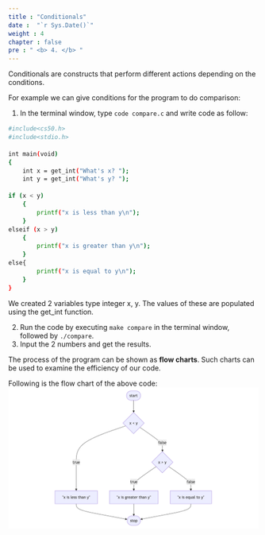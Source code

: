 ```yaml
---
title : "Conditionals"
date :  "`r Sys.Date()`" 
weight : 4 
chapter : false
pre : " <b> 4. </b> "
---
```

Conditionals are constructs that perform different actions depending on the conditions. 


For example we can give conditions for the program to do comparison:
1. In the terminal window, type `code compare.c` and write code as follow:
```bash
#include<cs50.h>
#include<stdio.h>

int main(void)
{
    int x = get_int("What's x? ");
    int y = get_int("What's y? ");

if (x < y)
    {
        printf("x is less than y\n");
    }
elseif (x > y)
    {
        printf("x is greater than y\n");
    }
else{
        printf("x is equal to y\n");
    }
}
```
We created 2 variables type integer x, y. The values of these are populated using the get_int function.

2. Run the code by executing `make compare` in the terminal window, followed by `./compare`.
3. Input the 2 numbers and get the results.

The process of the program can be shown as **flow charts**. Such charts can be used to examine the efficiency of our code.

Following is the flow chart of the above code:
![flowchart](https://github.com/baobaoupcloud/cs/blob/main/static/images/4.conditionals/1conditionals.png)

